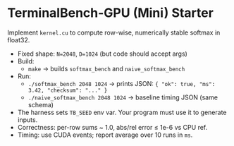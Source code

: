 # TerminalBench-GPU (Mini) Starter

Implement `kernel.cu` to compute row-wise, numerically stable softmax in float32.

- Fixed shape: `N=2048`, `D=1024` (but code should accept args)
- Build:
  - `make` -> builds `softmax_bench` and `naive_softmax_bench`
- Run:
  - `./softmax_bench 2048 1024` -> prints JSON: `{ "ok": true, "ms": 3.42, "checksum": "..." }`
  - `./naive_softmax_bench 2048 1024` -> baseline timing JSON (same schema)
- The harness sets `TB_SEED` env var. Your program must use it to generate inputs.
- Correctness: per-row sums ~ 1.0, abs/rel error ≤ 1e-6 vs CPU ref.
- Timing: use CUDA events; report average over 10 runs in `ms`.
